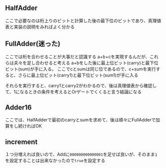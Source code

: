 ## HalfAdder
ここで必要なのは桁上りのビットと計算した後の最下位のビットであり、真理値表と実装の説明をみればよく分かる

## FullAdder(迷った)
ここでは桁を合わせることが大事だと認識する
a+b+cを実現するんだが、これらは夫々を足し合わせると考える
a+bをした後に最上位ビット(carry)と最下位ビット(sum)が手に入る。
ここでcとsumは同じ位であるので、c+sumを実行すると、さらに最上位ビット(carry1)と最下位ビット(sum1)が手に入る

それらを実行すると、carry1とcarry2がわかるので、後は真理値表から確認して、1になるときの条件を考えるとOrゲートでくくると言う結論になる

## Adder16
ここでは、HalfAdderで最初のcarryとsumを求めて、後は順々にFullAdderで加算をし続ければOK

## increment
１つ分増えれば良いので、Addに`000000000000001`を足せば良いが、そのまま`1`を設定することは出来なかったので`true`を設定する